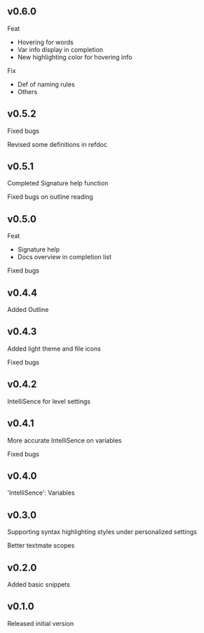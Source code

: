 ## v0.6.0

Feat

* Hovering for words
* Var info display in completion
* New highlighting color for hovering info

Fix

* Def of naming rules
* Others

## v0.5.2

Fixed bugs

Revised some definitions in refdoc

## v0.5.1

Completed Signature help function

Fixed bugs on outline reading

## v0.5.0

Feat

* Signature help
* Docs overview in completion list

Fixed bugs

## v0.4.4

Added Outline

## v0.4.3

Added light theme and file icons

Fixed bugs

## v0.4.2

IntelliSence for level settings

## v0.4.1

More accurate IntelliSence on variables

Fixed bugs

## v0.4.0

'IntelliSence': Variables

## v0.3.0

Supporting syntax highlighting styles under personalized settings

Better textmate scopes

## v0.2.0

Added basic snippets

## v0.1.0

Released initial version

